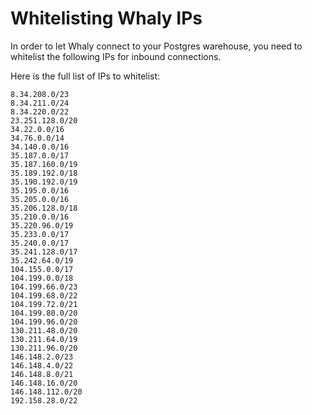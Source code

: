 # Whitelisting Whaly IPs

In order to let Whaly connect to your Postgres warehouse, you need to whitelist the following IPs for inbound connections.

Here is the full list of IPs to whitelist:

```
8.34.208.0/23
8.34.211.0/24
8.34.220.0/22
23.251.128.0/20
34.22.0.0/16
34.76.0.0/14
34.140.0.0/16
35.187.0.0/17
35.187.160.0/19
35.189.192.0/18
35.190.192.0/19
35.195.0.0/16
35.205.0.0/16
35.206.128.0/18
35.210.0.0/16
35.220.96.0/19
35.233.0.0/17
35.240.0.0/17
35.241.128.0/17
35.242.64.0/19 
104.155.0.0/17 
104.199.0.0/18 
104.199.66.0/23 
104.199.68.0/22 
104.199.72.0/21 
104.199.80.0/20 
104.199.96.0/20
130.211.48.0/20
130.211.64.0/19
130.211.96.0/20 
146.148.2.0/23
146.148.4.0/22
146.148.8.0/21
146.148.16.0/20
146.148.112.0/20
192.158.28.0/22
```


